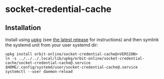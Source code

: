 # socket-credential-cache

## Installation

Install using [μpkg](https://github.com/orbit-online/upkg) (see [the latest release](https://github.com/orbit-online/socket-credential-cache/releases/latest)
for instructions) and then symlink the systemd unit from your user systemd dir:

```
upkg install orbit-online/socket-credential-cache@<VERSION>
ln -s ../../../.local/lib/upkg/orbit-online/socket-credential-cache/socket-credential-cache@.service $HOME/.config/systemd/user/socket-credential-cache@.service
systemctl --user daemon-reload
```
